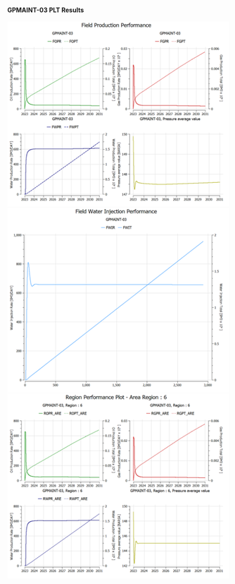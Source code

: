#### GPMAINT-03 PLT Results

![](PLT/GPMAINT-03-Field_Production_Performance.png)
![](PLT/GPMAINT-03-Field_Water_Injection_Performance.png)
![](PLT/GPMAINT-03-Region_Performance_Plot_Area_Region_6.png)

